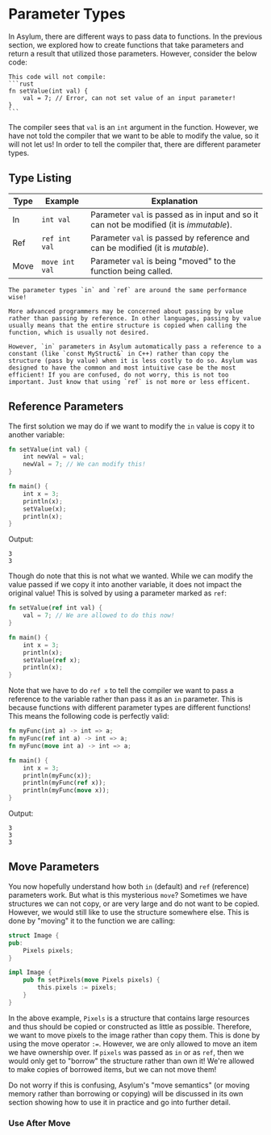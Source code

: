 # Parameter Types
In Asylum, there are different ways to pass data to functions. In the previous section, we explored how to create functions that take parameters and return a result that utilized those parameters. However, consider the below code:

````{warning}
This code will not compile:
```rust
fn setValue(int val) {
    val = 7; // Error, can not set value of an input parameter!
}
```
````

The compiler sees that `val` is an `int` argument in the function. However, we have not told the compiler that we want to be able to modify the value, so it will not let us! In order to tell the compiler that, there are different parameter types.

## Type Listing
| Type | Example | Explanation |
| ---- | ------- | ----------- |
| In | `int val` | Parameter `val` is passed as in input and so it can not be modified (it is *immutable*). |
| Ref | `ref int val` | Parameter `val` is passed by reference and can be modified (it is *mutable*). |
| Move | `move int val` | Parameter `val` is being "moved" to the function being called. |

```{note}
The parameter types `in` and `ref` are around the same performance wise!

More advanced programmers may be concerned about passing by value rather than passing by reference. In other languages, passing by value usually means that the entire structure is copied when calling the function, which is usually not desired.

However, `in` parameters in Asylum automatically pass a reference to a constant (like `const MyStruct&` in C++) rather than copy the structure (pass by value) when it is less costly to do so. Asylum was designed to have the common and most intuitive case be the most efficient! If you are confused, do not worry, this is not too important. Just know that using `ref` is not more or less efficent.
```

## Reference Parameters
The first solution we may do if we want to modify the `in` value is copy it to another variable:

```rust
fn setValue(int val) {
    int newVal = val;
    newVal = 7; // We can modify this!
}

fn main() {
    int x = 3;
    println(x);
    setValue(x);
    println(x);
}
```
Output:
```
3
3
```

Though do note that this is not what we wanted. While we can modify the value passed if we copy it into another variable, it does not impact the original value! This is solved by using a parameter marked as `ref`:

```rust
fn setValue(ref int val) {
    val = 7; // We are allowed to do this now!
}

fn main() {
    int x = 3;
    println(x);
    setValue(ref x);
    println(x);
}
```

Note that we have to do `ref x` to tell the compiler we want to pass a reference to the variable rather than pass it as an `in` parameter. This is because functions with different parameter types are different functions! This means the following code is perfectly valid:

```rust
fn myFunc(int a) -> int => a;
fn myFunc(ref int a) -> int => a;
fn myFunc(move int a) -> int => a;

fn main() {
    int x = 3;
    println(myFunc(x));
    println(myFunc(ref x));
    println(myFunc(move x));
}
```
Output:
```
3
3
3
```

## Move Parameters
You now hopefully understand how both `in` (default) and `ref` (reference) parameters work. But what is this mysterious `move`? Sometimes we have structures we can not copy, or are very large and do not want to be copied. However, we would still like to use the structure somewhere else. This is done by "moving" it to the function we are calling:

```rust
struct Image {
pub:
    Pixels pixels;
}

impl Image {
    pub fn setPixels(move Pixels pixels) {
        this.pixels := pixels;
    }
}
```

In the above example, `Pixels` is a structure that contains large resources and thus should be copied or constructed as little as possible. Therefore, we want to move pixels to the image rather than copy them. This is done by using the move operator `:=`. However, we are only allowed to move an item we have ownership over. If `pixels` was passed as `in` or as `ref`, then we would only get to "borrow" the structure rather than own it! We're allowed to make copies of borrowed items, but we can not move them!

Do not worry if this is confusing, Asylum's "move semantics" (or moving memory rather than borrowing or copying) will be discussed in its own section showing how to use it in practice and go into further detail.

### Use After Move